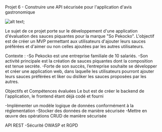 Projet 6 - Construire une API sécurisée pour l'application d'avis gastronomique 

![alt text](http://url/to/logo.jpg);

Le sujet de ce projet porte sur le développement d'une application d'évaluation des sauces piquantes pour la marque "So Pekocko".
L'objectif est de créer un MVP permettant aux utilisateurs d'ajouter leurs sauces préférées et d'aimer ou non celles ajoutées par les autres utilisateurs.

Contexte :
-So Pekocko est une entreprise familiale de 10 salariés.
-Son activité principale est la création de sauces piquantes dont la composition est tenue secrète.
-Forte de son succès, l’entreprise souhaite se développer et créer une application web, dans laquelle les utilisateurs pourront ajouter leurs sauces préférées et liker ou disliker les sauces proposées par les autres.

Objectifs et Compétences évaluées
Le but est de créer le backend de l'application, le frontend étant déjà codé et fourni

-Implémenter un modèle logique de données conformément à la réglementation
-Stocker des données de manière sécurisée
-Mettre en œuvre des opérations CRUD de manière sécurisée

API REST
-Sécurité OWASP et RGPD